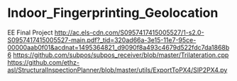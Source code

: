 # Indoor_Fingerprinting_Geolocation
EE Final Project 
http://ac.els-cdn.com/S0957417415005527/1-s2.0-S0957417415005527-main.pdf?_tid=320ad66a-3e15-11e7-95ce-00000aab0f01&acdnat=1495364821_d9090f8a493c4679d522fdc7da1868b6
https://github.com/subpos/subpos_receiver/blob/master/Trilateration.cpp
https://github.com/ethz-asl/StructuralInspectionPlanner/blob/master/utils/ExportToPX4/SIP2PX4.py
